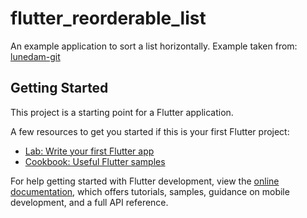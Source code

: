 # flutter_reorderable_list

An example application to sort a list horizontally.
Example taken from: [lunedam-git](https://gist.github.com/lunedam-git/d7583f25f3698998d51b49f1bcca2347)

## Getting Started

This project is a starting point for a Flutter application.

A few resources to get you started if this is your first Flutter project:

- [Lab: Write your first Flutter app](https://docs.flutter.dev/get-started/codelab)
- [Cookbook: Useful Flutter samples](https://docs.flutter.dev/cookbook)

For help getting started with Flutter development, view the
[online documentation](https://docs.flutter.dev/), which offers tutorials,
samples, guidance on mobile development, and a full API reference.

